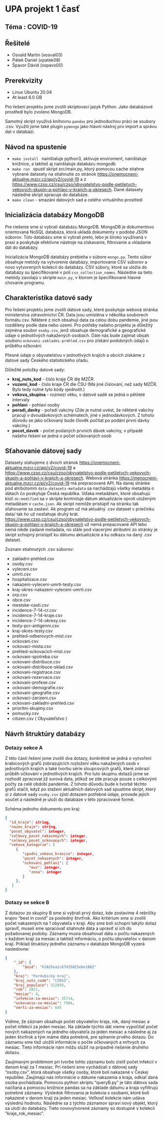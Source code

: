 # UPA projekt 1 časť

## Téma : COVID-19

## Řešitelé

-   Osvald Martin (xosval03)
-   Pátek Daniel (xpatek08)
-   Špavor Dávid (xspavo00)

## Prerekvizity

-   Linux Ubuntu 20.04
-   At least 6.0 GB

Pro řešení projektu jsme zvolili skriptovací jazyk Python. Jako databázové prostředí bylo zvoleno MongoDB.

Samotný skript využívá knihovnu `pandas` pro jednoduchou práci se soubory .csv. Využili jsme také plugin `pymongo` jako hlavní nástroj pro import a správu dat v databázi.

## Návod na spustenie

-   `make install ` nainštaluje python3, aktivuje enviroment, nainštaluje knižnice, a taktiež aj nainštaluje databázu mongodb
-   `make run ` spustí skript src/main.py, ktorý pomocou cache stiahne vybrané datasety na stiahnutie zo stránok https://onemocneni-aktualne.mzcr.cz/api/v2/covid-19 a z https://www.czso.cz/csu/czso/obyvatelstvo-podle-petiletych-vekovych-skupin-a-pohlavi-v-krajich-a-okresech. Dané datasety následne skript spracuje do databáze.
-   `make clean` - smazání datových sad a celého virtuálního prostředí

## Inicializácia databázy MongoDB

Pre riešenie sme si vybrali databázu MongoDB. MongoDB je dokumentovo orientovaná NoSQL databáza, ktorá ukladá dokumenty v podobe JSON súborov. Túto databázu sme si vybrali preto, lebo je široko využívaná v praxi a poskytuje efektívne nástroje na získavanie, filtrovanie a vkladanie dát do databázy.

Inicializácia MongoDB databázy prebieha v súbore `mongo.py`. Tento súbor obsahuje metódy na vytvorenie databázy, importovanie CSV súborov a novo vytvorených kolekcií do databázy. CSV súbory, ktoré sa uložia do databázy su špecifikované v poli `csv_collection_names`. Následne sa tieto metódy zavolajú v skripte `main.py`, v ktorom je špecifikované hlavné chovanie programu.

## Charakteristika datové sady

Pro řešení projektu jsme zvolili datové sady, které poskytuje webová stránka ministerstva zdravotnictví ČR. Data jsou umístěna v několika souborech formátu csv. Některé z nich obsahují data za celou dobu pandemie, jiné jsou rozděleny podle data nebo území.
Pro potřeby našeho projektu je důležitý zejména soubor `osoby.csv`, jenž obsahuje demografické a geografické údaje o jednotlivých nakažených osobách. Dále nás bude zajímat obsah souboru `ockovani-zakladni-prehled.csv` pro získání podobných údajů o průběhu očkování.

Přesné údaje o obyvatelstvu v jednotlivých krajích a obcích získáme z datové sady Českého statistického úřadu.

Důležité položky datové sady:

-   **kraj_nuts_kod** - číslo kraje ČR dle MZČR
-   **vuzemi_kod** - číslo kraje ČR dle ČSU (Má jiné číslování, než sady MZČR. Bylo tedy nutné tyto kódy sjednotit.)
-   **vekova_skupina** - rozmezí věku, v datové sadě se jedná o pětileté intervaly
-   **pohlavi** - pohlaví osoby
-   **poradi_davky** - pořadí vakcíny (Zde je nutné uvést, že některé vakcíny pracují v dvoudávkových schématech, jiné v jednodávkových. Z tohoto důvodu se jako očkovaný bude člověk počítat po podání první dávky vakcíny.)
-   **pocet_davek** - počet podaných prvních dávek vakcíny, v případě našeho řešení se jedná o počet očkovaných osob

## Sťahovanie dátovej sady

Datasety stahujeme z dvoch stránok https://onemocneni-aktualne.mzcr.cz/api/v2/covid-19 a https://www.czso.cz/csu/czso/obyvatelstvo-podle-petiletych-vekovych-skupin-a-pohlavi-v-krajich-a-okresech. Webová stránka https://menocneni-aktualne.mzcr.cz/pi/v2/covid-19 má prepracované API.
Na danej stránke pod atribútomm `data-datasets-metadata` sa nachádzajú všetky metadáta o dátach čo poskytuje Česká republika. Vďaka metadátam, ktoré obsahujú klúč `dc:modified` sa v skripte kontroluje dátum aktualizácie oproti uloženým metadátam v `cache.json`. Ak skript nemôže pristúpiť na stránku tak sťahovanie sa zastaví. Ak program už má aktuálný .csv dataset v priečinku data/ tak ho už nesťahuje druhý krát. https://www.czso.cz/csu/czso/obyvatelstvo-podle-petiletych-vekovych-skupin-a-pohlavi-v-krajich-a-okresech už nemá prepacované API lebo nemá nikde zadané metadata, no stále pod viacerými atributmi zo stránky je skript schopný pristúpiť ku dátumu aktualizácie a ku odkazu na daný .csv dataset.

Zoznam stiahnutých .csv súborov:

-   zakladni-prehled.csv
-   osoby.csv
-   vyleceni.csv
-   umrti.csv
-   hospitalizace.csv
-   nakazeni-vyleceni-umrti-testy.csv
-   kraj-okres-nakazeni-vyleceni-umrti.csv
-   orp.csv
-   obce.csv
-   mestske-casti.csv
-   incidence-7-14-cr.csv
-   incidence-7-14-kraje.csv
-   incidence-7-14-okresy.csv
-   testy-pcr-antigenni.csv
-   kraj-okres-testy.csv
-   prehled-odberovych-mist.csv
-   ockovani.csv
-   ockovaci-mista.csv
-   prehled-ockovacich-mist.csv
-   ockovani-spotreba.csv
-   ockovani-distribuce.csv
-   ockovani-distribuce-sklad.csv
-   ockovani-registrace.csv
-   ockovani-rezervace.csv
-   ockovani-profese.csv
-   ockovani-demografie.csv
-   ockovani-geografie.csv
-   ockovaci-zarizeni.csv
-   ockovani-zakladni-prehled.csv
-   prioritni-skupiny.csv
-   pomucky.csv
-   citizen.csv ( Obyvateľstvo )

## Návrh štruktúry databázy

### Dotazy sekce A

Z této části řešení jsme zvolili dva dotazy, konkrétně se jedná o vytvoření krabicových grafů zobrazujících rozložení věku nakažených osob v jednotlivých krajích a také tvorbu série sloupcových grafů, které zobrazí průběh očkování v jednotlivých krajích.
Pro tuto skupinu dotazů jsme se rozhodli zpracovat již surová data, jelikož se zde pracuje pouze s celkovými počty za celé období pandemie. Z tohoto důvodu bude k tvorbě těchto grafů stačit, když po stažení aktuálních datových sad spustíme skript, který si z datové sady `osoby.csv` zjistí dotazem potřebné údaje, provede jejich součet a následně je uloží do databáze v této zpracované formě.

Schéma jednoho dokumentu pro kraj:

```json
{
  "id_kraje": string,
  "nazev_kraje": string,
  "pocet_obyvatel": integer,
  "celkovy_pocet_nakazenych": integer,
  "celkovy_pocet_ockovanych": integer,
  "vekove_kategorie": [
     {
        "spodni_vekova_hranice": integer,
        "pocet_nakazenych": integer,
        "ockovani_pohlavi": {
           "muz": integer,
           "zena": integer
        }
     },
   ]
}

```

### Dotazy se sekce B

Z dotazov zo skupiny B sme si vybrali prvý dotaz, kde zostavíme 4 rebríčky krajov “best in covid” za posledný štvrťrok. Ako kritérium sme si zvolili počet nakazených na 1 obyvateľa v kraji. Aby sme boli schopní takýto dotaz spraviť, museli sme spracovať stiahnuté dáta a upraviť si ich do požadovanej podoby. Záznamy musia obsahovať dáta o počtu nakazených v každom kraji za mesiac a taktiež informáciu, o počtu obyvateľov v danom kraji. Príklad štruktúry jedného záznamu v databáze MongoDB vyzerá nasledovne:

```json
{
    "_id": {
        "$oid": "61825ea1c67d35825ebe1862"
    },
    "kraj": "Pardubický kraj",
    "kraj_nuts_code": "CZ053",
    "kraj_populace": 522856,
    "rok": 2021,
    "mesiac": 4,
    "infekcie-za-mesiac": 35714,
    "ockovanie-za-mesiac": 7984,
    "smrti-za-mesiac": 645
}
```

Vidíme, že záznam obsahuje počet obyvateľov kraja, rok, daný mesiac a počet infekcií za jeden mesiac. Na základe týchto dát vieme vypočítať počet nových nakazených na jedného obyvateľa za jeden mesiac a následne aj za jeden štvrťrok a tým máme dáta potrebné, pre splnenie prvého dotazu. Do záznamu sme tiež uložili informácie o počte očkovaných a mŕtvych za mesiac. Tieto informácie nám môžu slúžiť na prípadné riešenie druhého dotazu.

Zaujímavým problémom pri tvorbe tohto záznamu bolo zistiť počet infekcií v danom kraji za 1 mesiac. Pri riešení sme vychádzali z dátovej sady “osoby.csv”, ktorá obsahuje všetky osoby, ktoré boli nakazené v Českej republike. Zaujímajú nás informácie o dátume nakazenia a kraja, odkiaľ daná osoba pochádzala. Pomocou python skriptu “queryB.py” je táto dátova sada načítaná a pomocou knižnice pandas sa na základe dátumu a kraja vyfiltrujú potrebné záznamy. Výsledok filtrovania je kolekcia s osobami, ktoré boli nakazené v danom kraji za jeden mesiac. Veľkosť kolekcie nám udáva výslednú hodnotu. Následne sa z týchto záznamov spraví nový objekt, ktorý sa uloží do databázy. Tieto novovytvorené záznamy sú dostupné v kolekcii “kraje_rok_mesiac”.
